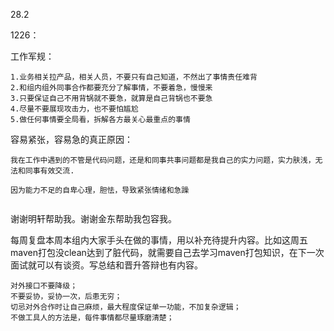 28.2

1226：

工作军规：

```
1.业务相关拉产品，相关人员，不要只有自己知道，不然出了事情责任难背
2.和组内组外同事合作都要充分了解事情，不要着急，慢慢来
3.只要保证自己不用背锅就不要急，就算是自己背锅也不要急
4.尽量不要展现攻击力，也不要怕尴尬
5.做任何事情要全局看，拆解各方最关心最重点的事情
```

容易紧张，容易急的真正原因：

```
我在工作中遇到的不管是代码问题，还是和同事共事问题都是我自己的实力问题，实力肤浅，无法和同事有效交流.

因为能力不足的自卑心理，胆怯，导致紧张情绪和急躁


```



谢谢明轩帮助我。谢谢金东帮助我包容我。

每周复盘本周本组内大家手头在做的事情，用以补充待提升内容。比如这周五maven打包没clean达到了脏代码，就需要自己去学习maven打包知识，在下一次面试就可以有谈资。写总结和晋升答辩也有内容。

```
对外接口不要降级；
不要妥协，妥协一次，后患无穷；
切忌对外合作时让自己麻烦，最大程度保证单一功能，不加复杂逻辑；
不做工具人的方法是，每件事情都尽量琢磨清楚；
```







